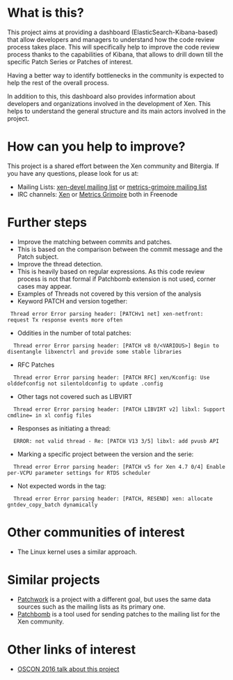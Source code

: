 # What is this?

This project aims at providing a dashboard (ElasticSearch-Kibana-based) that allow developers and managers to understand
how the code review process takes place. This will specifically help to improve the code review process thanks to the
capabilities of Kibana, that allows to drill down till the specific Patch Series or Patches of interest.

Having a better way to identify bottlenecks in the community is expected to help the rest of the overall process.

In addition to this, this dashboard also provides information about developers and organizations involved in the development
of Xen. This helps to understand the general structure and its main actors involved in the project.


# How can you help to improve?

This project is a shared effort between the Xen community and Bitergia. If you have any questions, please look for us at:
* Mailing Lists: [xen-devel mailing list](http://lists.xenproject.org/cgi-bin/mailman/listinfo/xen-devel) or [metrics-grimoire mailing list](https://lists.libresoft.es/listinfo/metrics-grimoire)
* IRC channels: [Xen](irc://irc.freenode.net/xendevel) or [Metrics Grimoire](irc://irc.freenode.net/metrics-grimoire) both in Freenode


# Further steps
* Improve the matching between commits and patches.
 * This is based on the comparison between the commit message and the Patch subject.
* Improve the thread detection.
 * This is heavily based on regular expressions. As this code review process is not that formal if Patchbomb extension is not used, corner cases may appear.
* Examples of Threads not covered by this version of the analysis
 * Keyword PATCH and version together:
 ```
  Thread error Error parsing header: [PATCHv1 net] xen-netfront: request Tx response events more often
 ```
 * Oddities in the number of total patches:
```
  Thread error Error parsing header: [PATCH v8 0/<VARIOUS>] Begin to  disentangle libxenctrl and provide some stable libraries
```
 * RFC Patches
```
  Thread error Error parsing header: [PATCH RFC] xen/Kconfig: Use olddefconfig not silentoldconfig to update .config
```
 * Other tags not covered such as LIBVIRT
```
  Thread error Error parsing header: [PATCH LIBVIRT v2] libxl: Support cmdline= in xl config files
```
 * Responses as initiating a thread:
```
  ERROR: not valid thread - Re: [PATCH V13 3/5] libxl: add pvusb API
```
 * Marking a specific project between the version and the serie:
```
  Thread error Error parsing header: [PATCH v5 for Xen 4.7 0/4] Enable per-VCPU parameter settings for RTDS scheduler
```
 * Not expected words in the tag:
```
  Thread error Error parsing header: [PATCH, RESEND] xen: allocate gntdev_copy_batch dynamically
```

# Other communities of interest
* The Linux kernel uses a similar approach.


# Similar projects
* [Patchwork](https://github.com/stephenfin/patchwork) is a project with a different goal, but uses the same data sources such as the mailing lists as its primary one.
* [Patchbomb](http://wiki.xenproject.org/wiki/Submitting_Xen_Patches_-_mercurial) is a tool used for sending patches to the mailing list for the  Xen community.

# Other links of interest
* [OSCON 2016 talk about this project](http://conferences.oreilly.com/oscon/open-source-us/public/schedule/detail/49031)
